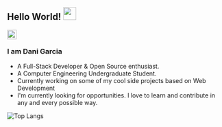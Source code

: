 ## Hello World! <img src="https://raw.githubusercontent.com/iampavangandhi/iampavangandhi/master/gifs/Hi.gif" width="30px"></h2>

<a href="https://github.com/QueeNFrisk">
  <img align="left" alt="Dani's Github" width="22px" src="https://cdn.jsdelivr.net/npm/simple-icons@v3/icons/github.svg" />
</a>

<br />
<!--<img width="359" height="349.5" align="right" alt="GIF" src="https://media1.tenor.com/images/237ff17bc98383883f1bcbb307a8f344/tenor.gif?itemid=17254754" />-->


### I am Dani Garcia
- A Full-Stack Developer & Open Source enthusiast.
- A Computer Engineering Undergraduate Student. 
- Currently working on some of my cool side projects based on Web Development
- I'm currently looking for opportunities. I love to learn and contribute in any and every possible way.

![Top Langs](https://github-readme-stats.vercel.app/api/top-langs/?username=QueeNFrisk&layout=compact)
